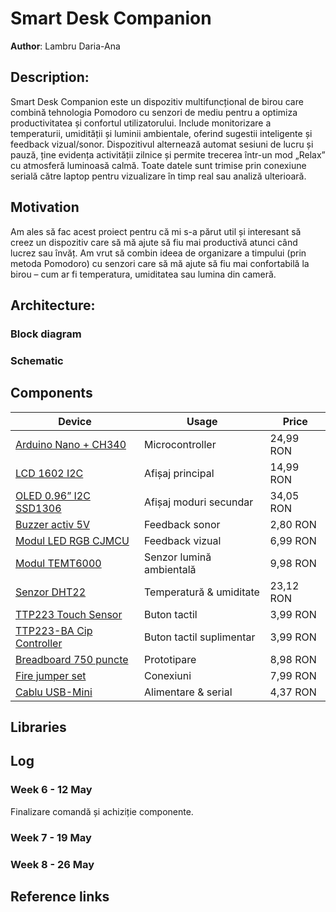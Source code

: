 # Smart Desk Companion

**Author**: Lambru Daria-Ana

## Description:
Smart Desk Companion este un dispozitiv multifuncțional de birou care combină tehnologia Pomodoro cu senzori de mediu pentru a optimiza productivitatea și confortul utilizatorului. Include monitorizare a temperaturii, umidității și luminii ambientale, oferind sugestii inteligente și feedback vizual/sonor. Dispozitivul alternează automat sesiuni de lucru și pauză, ține evidența activității zilnice și permite trecerea într-un mod „Relax” cu atmosferă luminoasă calmă. Toate datele sunt trimise prin conexiune serială către laptop pentru vizualizare în timp real sau analiză ulterioară.

## Motivation
Am ales să fac acest proiect pentru că mi s-a părut util și interesant să creez un dispozitiv care să mă ajute să fiu mai productivă atunci când lucrez sau învăț. Am vrut să combin ideea de organizare a timpului (prin metoda Pomodoro) cu senzori care să mă ajute să fiu mai confortabilă la birou – cum ar fi temperatura, umiditatea sau lumina din cameră. 

## Architecture:

### Block diagram

### Schematic


## Components

| Device | Usage | Price |
|--------|-------|-------|
| [Arduino Nano + CH340](https://www.optimusdigital.ro/ro/compatibile-cu-arduino-nano/1686-placa-de-dezvoltare-compatibila-cu-arduino-nano-atmega328p-i-ch340.html) | Microcontroller | 24,99 RON |
| [LCD 1602 I2C](https://www.optimusdigital.ro/ro/optoelectronice-lcd-uri/62-lcd-1602-cu-interfata-i2c-si-backlight-galben-verde.html) | Afișaj principal | 14,99 RON |
| [OLED 0.96” I2C SSD1306](https://www.emag.ro/afisaj-oled-ssd1306-oled-i2c-compatibil-arduino-si-raspberry-pi-27x27x4-mm-albastru-c9/pd/D3C7C1YBM) | Afișaj moduri secundar | 34,05 RON |
| [Buzzer activ 5V](https://www.optimusdigital.ro/ro/audio-buzzere/633-buzzer-activ-de-5-v.html) | Feedback sonor | 2,80 RON |
| [Modul LED RGB CJMCU](https://www.optimusdigital.ro/ro/optoelectronice-altele/4430-modul-led-rgb-cjmcu.html) | Feedback vizual | 6,99 RON |
| [Modul TEMT6000](https://www.emag.ro/modul-senzor-lumina-ambientala-temt6000-compatibil-arduino-ai079-s89/pd/DYK568BBM) | Senzor lumină ambientală | 9,98 RON |
| [Senzor DHT22](https://www.optimusdigital.ro/ro/senzori-senzori-de-temperatura/1449-modul-senzor-de-temperatura-i-umiditate-dht22.html) | Temperatură & umiditate | 23,12 RON |
| [TTP223 Touch Sensor](https://www.optimusdigital.ro/ro/senzori-senzori-de-atingere/861-modul-cu-senzor-capacitiv-ttp223.html) | Buton tactil | 3,99 RON |
| [TTP223-BA Cip Controller](https://www.optimusdigital.ro/ro/altele/1271-ttp223-ba-cip-controller-de-atingere.html) | Buton tactil suplimentar | 3,99 RON |
| [Breadboard 750 puncte](https://www.optimusdigital.ro/ro/prototipare-breadboard-uri/13245-breadboard-750-puncte.html) | Prototipare | 8,98 RON |
| [Fire jumper set](https://www.optimusdigital.ro/ro/fire-fire-mufate/12-set-de-cabluri-pentru-breadboard.html) | Conexiuni | 7,99 RON |
| [Cablu USB-Mini](https://www.optimusdigital.ro/ro/cabluri-cabluri-usb/3147-cablu-albastru-usb-am-b-mini-30-cm-pentru-arduino-nano.html) | Alimentare & serial | 4,37 RON |


## Libraries


## Log
### Week 6 - 12 May
Finalizare comandă și achiziție componente.

### Week 7 - 19 May

### Week 8 - 26 May


## Reference links
